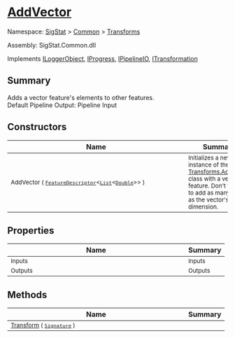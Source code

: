 # [AddVector](./AddVector.md)

Namespace: [SigStat]() > [Common](./../README.md) > [Transforms](./README.md)

Assembly: SigStat.Common.dll

Implements [ILoggerObject](./../ILoggerObject.md), [IProgress](./../Helpers/IProgress.md), [IPipelineIO](./../Pipeline/IPipelineIO.md), [ITransformation](./../ITransformation.md)

## Summary
Adds a vector feature's elements to other features.  <br>Default Pipeline Output: Pipeline Input

## Constructors

| Name | Summary | 
| --- | --- | 
| <div style ="width:390px"><sub>AddVector ( [`FeatureDescriptor`](./../FeatureDescriptor-1.md)\<[`List`](https://docs.microsoft.com/en-us/dotnet/api/System.Collections.Generic.List-1)\<[`Double`](https://docs.microsoft.com/en-us/dotnet/api/System.Double)>> )</sub></div>| <sub>Initializes a new instance of the [Transforms.AddVector](https://github.com/hargitomi97/sigstat/blob/master/docs/md/SigStat/Common/Transforms/AddVector.md) class with a vector feature.  Don't forget to add as many Inputs as the vector's dimension.</sub></div>| <br>


## Properties

| Name | Summary | 
| --- | --- | 
| <div style ="width:390px"><sub>Inputs</sub></div>| <sub>Inputs</sub></div>| <br>
| <div style ="width:390px"><sub>Outputs</sub></div>| <sub>Outputs</sub></div>| <br>


## Methods

| Name | Summary | 
| --- | --- | 
| <div style ="width:390px"><sub>[Transform](./Methods/AddVector-100663609.md) ( [`Signature`](./../Signature.md) )</sub></div>| <sub></sub></div>| <br>


